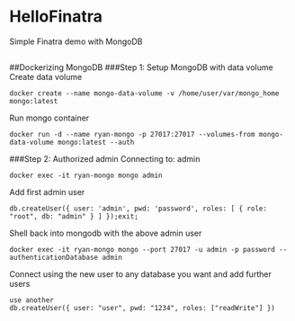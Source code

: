 # HelloFinatra
Simple Finatra demo with MongoDB

##

##Dockerizing MongoDB
###Step 1: Setup MongoDB with data volume
Create data volume
```
docker create --name mongo-data-volume -v /home/user/var/mongo_home mongo:latest
```
Run mongo container
```
docker run -d --name ryan-mongo -p 27017:27017 --volumes-from mongo-data-volume mongo:latest --auth
```

###Step 2: Authorized admin
Connecting to: admin
```
docker exec -it ryan-mongo mongo admin
```
Add first admin user
```
db.createUser({ user: 'admin', pwd: 'password', roles: [ { role: "root", db: "admin" } ] });exit;
```

Shell back into mongodb with the above admin user
```
docker exec -it ryan-mongo mongo --port 27017 -u admin -p password --authenticationDatabase admin
```
Connect using the new user to any database you want and add further users
```
use another
db.createUser({ user: "user", pwd: "1234", roles: ["readWrite"] })
```
